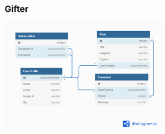 # Gifter

![picture alt](https://github.com/nashville-software-school/bangazon-inc/blob/cohort-43/book-3-web-api/chapters/images/Gifter_ERD.png)

